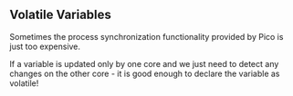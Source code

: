 ## Volatile Variables

Sometimes the process synchronization functionality provided by Pico is just too expensive.

If a variable is updated only by one core and we just need to detect any changes on the other core - it is good enough to declare the variable as volatile!

